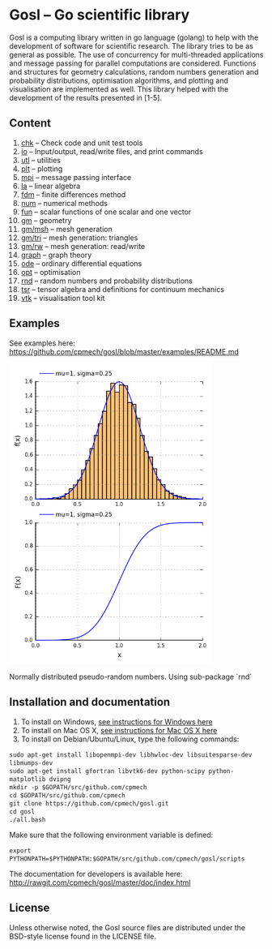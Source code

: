 # Gosl &ndash; Go scientific library

Gosl is a computing library written in go language (golang) to help with the development of software
for scientific research. The library tries to be as general as possible. The use of concurrency for
multi-threaded applications and message passing for parallel computations are considered. Functions
and structures for geometry calculations, random numbers generation and probability distributions,
optimisation algorithms, and plotting and visualisation are implemented as well. This library helped
with the development of the results presented in [1-5].



## Content

1.  [chk](https://github.com/cpmech/gosl/tree/master/chk)       &ndash; Check code and unit test tools
2.  [io](https://github.com/cpmech/gosl/tree/master/io)         &ndash; Input/output, read/write files, and print commands
3.  [utl](https://github.com/cpmech/gosl/tree/master/utl)       &ndash; utilities
4.  [plt](https://github.com/cpmech/gosl/tree/master/plt)       &ndash; plotting
5.  [mpi](https://github.com/cpmech/gosl/tree/master/mpi)       &ndash; message passing interface
6.  [la](https://github.com/cpmech/gosl/tree/master/la)         &ndash; linear algebra
7.  [fdm](https://github.com/cpmech/gosl/tree/master/fdm)       &ndash; finite differences method
8.  [num](https://github.com/cpmech/gosl/tree/master/num)       &ndash; numerical methods
9.  [fun](https://github.com/cpmech/gosl/tree/master/fun)       &ndash; scalar functions of one scalar and one vector
10. [gm](https://github.com/cpmech/gosl/tree/master/gm)         &ndash; geometry
11. [gm/msh](https://github.com/cpmech/gosl/tree/master/gm/msh) &ndash; mesh generation
12. [gm/tri](https://github.com/cpmech/gosl/tree/master/gm/tri) &ndash; mesh generation: triangles
13. [gm/rw](https://github.com/cpmech/gosl/tree/master/gm/rw)   &ndash; mesh generation: read/write
14. [graph](https://github.com/cpmech/gosl/tree/master/graph)   &ndash; graph theory
15. [ode](https://github.com/cpmech/gosl/tree/master/ode)       &ndash; ordinary differential equations
16. [opt](https://github.com/cpmech/gosl/tree/master/opt)       &ndash; optimisation
17. [rnd](https://github.com/cpmech/gosl/tree/master/rnd)       &ndash; random numbers and probability distributions
18. [tsr](https://github.com/cpmech/gosl/tree/master/tsr)       &ndash; tensor algebra and definitions for continuum mechanics
19. [vtk](https://github.com/cpmech/gosl/tree/master/vtk)       &ndash; visualisation tool kit



## Examples

See examples here: https://github.com/cpmech/gosl/blob/master/examples/README.md


<div id="container">
<p><img src="examples/figs/rnd_normalDistribution.png" width="400"></p>
Normally distributed pseudo-random numbers. Using sub-package `rnd`
</div>


## Installation and documentation

1. To install on Windows, [see instructions for Windows here](https://github.com/cpmech/gosl/blob/master/doc/InstallationOnWindows.md)
2. To install on Mac OS X, [see instructions for Mac OS X here](https://github.com/cpmech/gosl/blob/master/doc/InstallationOnMacOSX.md)
3. To install on Debian/Ubuntu/Linux, type the following commands:

```
sudo apt-get install libopenmpi-dev libhwloc-dev libsuitesparse-dev libmumps-dev 
sudo apt-get install gfortran libvtk6-dev python-scipy python-matplotlib dvipng
mkdir -p $GOPATH/src/github.com/cpmech
cd $GOPATH/src/github.com/cpmech
git clone https://github.com/cpmech/gosl.git
cd gosl
./all.bash
```

Make sure that the following environment variable is defined:

```
export PYTHONPATH=$PYTHONPATH:$GOPATH/src/github.com/cpmech/gosl/scripts
```

The documentation for developers is available here: http://rawgit.com/cpmech/gosl/master/doc/index.html






## License

Unless otherwise noted, the Gosl source files are distributed under the BSD-style license found in the LICENSE file.
